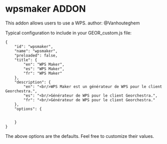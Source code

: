 wpsmaker ADDON
================

This addon allows users to use a WPS.
author: @Vanhouteghem

Typical configuration to include in your GEOR_custom.js file:

    {
        "id": "wpsmaker",
        "name": "wpsmaker",
        "preloaded": false,
        "title": {
            "en": "WPS Maker",
            "es": "WPS Maker",
            "fr": "WPS Maker"
        },
        "description": {
            "en": "<br/>WPS Maker est un générateur de WPS pour le client Georchestra.",
            "es": "<br/>Générateur de WPS pour le client Georchestra.",
            "fr": "<br/>Générateur de WPS pour le client Georchestra."
        },
        "options": {


        }
    }

The above options are the defaults. Feel free to customize their values.